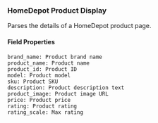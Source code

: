 ### HomeDepot Product Display
Parses the details of a HomeDepot product page.

#### Field Properties
    brand_name: Product brand name
    product_name: Product name
    product_id: Product ID
    model: Product model
    sku: Product SKU
    description: Product description text
    product_image: Product image URL
    price: Product price
    rating: Product rating
    rating_scale: Max rating


